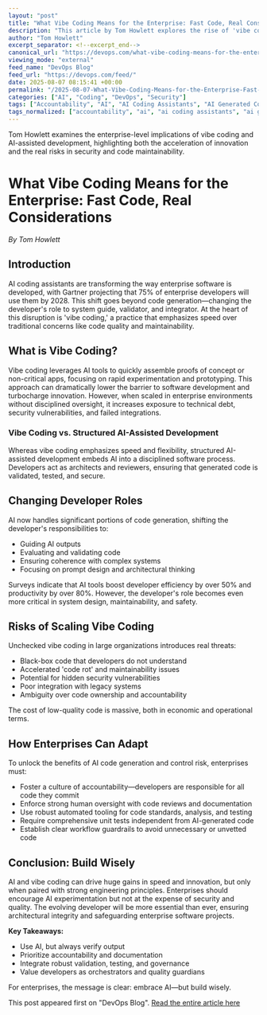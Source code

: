 ```yaml
---
layout: "post"
title: "What Vibe Coding Means for the Enterprise: Fast Code, Real Considerations"
description: "This article by Tom Howlett explores the rise of 'vibe coding'—using AI coding assistants to rapidly prototype software—and its impact on enterprise development. It dives into shifting developer roles, the risks of AI-generated code at scale, issues of security and maintainability, and the need for strong governance and accountability. The author offers actionable advice for enterprises looking to leverage AI-assisted development effectively, emphasizing guardrails, validation, and team responsibility as essential to avoid technical debt and security pitfalls."
author: "Tom Howlett"
excerpt_separator: <!--excerpt_end-->
canonical_url: "https://devops.com/what-vibe-coding-means-for-the-enterprise-fast-code-real-considerations/?utm_source=rss&utm_medium=rss&utm_campaign=what-vibe-coding-means-for-the-enterprise-fast-code-real-considerations"
viewing_mode: "external"
feed_name: "DevOps Blog"
feed_url: "https://devops.com/feed/"
date: 2025-08-07 08:15:41 +00:00
permalink: "/2025-08-07-What-Vibe-Coding-Means-for-the-Enterprise-Fast-Code-Real-Considerations.html"
categories: ["AI", "Coding", "DevOps", "Security"]
tags: ["Accountability", "AI", "AI Coding Assistants", "AI Generated Code", "AI Governance", "Automation", "Code Quality", "Code Security", "Code Validation", "Coding", "Contributed Content", "Developer Roles", "Developer's Jobs", "Developers", "DevOps", "DevOps Practices", "Enterprise", "Enterprise Development", "Guardrails", "Posts", "Prompt Engineering", "Security", "Security Risks", "Social Facebook", "Social LinkedIn", "Social X", "Software Prototyping", "System Integration", "Technical Debt", "Unit Testing", "Vibe Coding"]
tags_normalized: ["accountability", "ai", "ai coding assistants", "ai generated code", "ai governance", "automation", "code quality", "code security", "code validation", "coding", "contributed content", "developer roles", "developers jobs", "developers", "devops", "devops practices", "enterprise", "enterprise development", "guardrails", "posts", "prompt engineering", "security", "security risks", "social facebook", "social linkedin", "social x", "software prototyping", "system integration", "technical debt", "unit testing", "vibe coding"]
---
```


Tom Howlett examines the enterprise-level implications of vibe coding and AI-assisted development, highlighting both the acceleration of innovation and the real risks in security and code maintainability.<!--excerpt_end-->

# What Vibe Coding Means for the Enterprise: Fast Code, Real Considerations

*By Tom Howlett*

## Introduction

AI coding assistants are transforming the way enterprise software is developed, with Gartner projecting that 75% of enterprise developers will use them by 2028. This shift goes beyond code generation—changing the developer's role to system guide, validator, and integrator. At the heart of this disruption is 'vibe coding,' a practice that emphasizes speed over traditional concerns like code quality and maintainability.

## What is Vibe Coding?

Vibe coding leverages AI tools to quickly assemble proofs of concept or non-critical apps, focusing on rapid experimentation and prototyping. This approach can dramatically lower the barrier to software development and turbocharge innovation. However, when scaled in enterprise environments without disciplined oversight, it increases exposure to technical debt, security vulnerabilities, and failed integrations.

### Vibe Coding vs. Structured AI-Assisted Development

Whereas vibe coding emphasizes speed and flexibility, structured AI-assisted development embeds AI into a disciplined software process. Developers act as architects and reviewers, ensuring that generated code is validated, tested, and secure.

## Changing Developer Roles

AI now handles significant portions of code generation, shifting the developer's responsibilities to:

- Guiding AI outputs
- Evaluating and validating code
- Ensuring coherence with complex systems
- Focusing on prompt design and architectural thinking

Surveys indicate that AI tools boost developer efficiency by over 50% and productivity by over 80%. However, the developer's role becomes even more critical in system design, maintainability, and safety.

## Risks of Scaling Vibe Coding

Unchecked vibe coding in large organizations introduces real threats:

- Black-box code that developers do not understand
- Accelerated 'code rot' and maintainability issues
- Potential for hidden security vulnerabilities
- Poor integration with legacy systems
- Ambiguity over code ownership and accountability

The cost of low-quality code is massive, both in economic and operational terms.

## How Enterprises Can Adapt

To unlock the benefits of AI code generation and control risk, enterprises must:

- Foster a culture of accountability—developers are responsible for all code they commit
- Enforce strong human oversight with code reviews and documentation
- Use robust automated tooling for code standards, analysis, and testing
- Require comprehensive unit tests independent from AI-generated code
- Establish clear workflow guardrails to avoid unnecessary or unvetted code

## Conclusion: Build Wisely

AI and vibe coding can drive huge gains in speed and innovation, but only when paired with strong engineering principles. Enterprises should encourage AI experimentation but not at the expense of security and quality. The evolving developer will be more essential than ever, ensuring architectural integrity and safeguarding enterprise software projects.

**Key Takeaways:**

- Use AI, but always verify output
- Prioritize accountability and documentation
- Integrate robust validation, testing, and governance
- Value developers as orchestrators and quality guardians

For enterprises, the message is clear: embrace AI—but build wisely.

This post appeared first on "DevOps Blog". [Read the entire article here](https://devops.com/what-vibe-coding-means-for-the-enterprise-fast-code-real-considerations/?utm_source=rss&utm_medium=rss&utm_campaign=what-vibe-coding-means-for-the-enterprise-fast-code-real-considerations)
